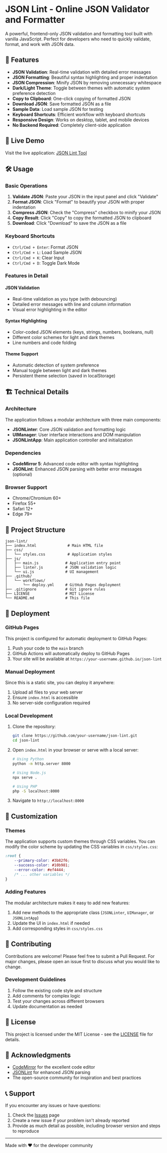 # JSON Lint - Online JSON Validator and Formatter

A powerful, frontend-only JSON validation and formatting tool built with vanilla JavaScript. Perfect for developers who need to quickly validate, format, and work with JSON data.

## 🚀 Features

- **JSON Validation**: Real-time validation with detailed error messages
- **JSON Formatting**: Beautiful syntax highlighting and proper indentation
- **JSON Compression**: Minify JSON by removing unnecessary whitespace
- **Dark/Light Theme**: Toggle between themes with automatic system preference detection
- **Copy to Clipboard**: One-click copying of formatted JSON
- **Download JSON**: Save formatted JSON as a file
- **Sample Data**: Load sample JSON for testing
- **Keyboard Shortcuts**: Efficient workflow with keyboard shortcuts
- **Responsive Design**: Works on desktop, tablet, and mobile devices
- **No Backend Required**: Completely client-side application

## 🎯 Live Demo

Visit the live application: [JSON Lint Tool](https://your-username.github.io/json-lint)

## 🛠️ Usage

### Basic Operations

1. **Validate JSON**: Paste your JSON in the input panel and click "Validate"
2. **Format JSON**: Click "Format" to beautify your JSON with proper indentation
3. **Compress JSON**: Check the "Compress" checkbox to minify your JSON
4. **Copy Result**: Click "Copy" to copy the formatted JSON to clipboard
5. **Download**: Click "Download" to save the JSON as a file

### Keyboard Shortcuts

- `Ctrl/Cmd + Enter`: Format JSON
- `Ctrl/Cmd + L`: Load Sample JSON
- `Ctrl/Cmd + K`: Clear Input
- `Ctrl/Cmd + D`: Toggle Dark Mode

### Features in Detail

#### JSON Validation
- Real-time validation as you type (with debouncing)
- Detailed error messages with line and column information
- Visual error highlighting in the editor

#### Syntax Highlighting
- Color-coded JSON elements (keys, strings, numbers, booleans, null)
- Different color schemes for light and dark themes
- Line numbers and code folding

#### Theme Support
- Automatic detection of system preference
- Manual toggle between light and dark themes
- Persistent theme selection (saved in localStorage)

## 🏗️ Technical Details

### Architecture

The application follows a modular architecture with three main components:

- **JSONLinter**: Core JSON validation and formatting logic
- **UIManager**: User interface interactions and DOM manipulation
- **JSONLintApp**: Main application controller and initialization

### Dependencies

- **CodeMirror 5**: Advanced code editor with syntax highlighting
- **JSONLint**: Enhanced JSON parsing with better error messages (optional)

### Browser Support

- Chrome/Chromium 60+
- Firefox 55+
- Safari 12+
- Edge 79+

## 📁 Project Structure

```
json-lint/
├── index.html              # Main HTML file
├── css/
│   └── styles.css          # Application styles
├── js/
│   ├── main.js            # Application entry point
│   ├── linter.js          # JSON validation logic
│   └── ui.js              # UI management
├── .github/
│   └── workflows/
│       └── deploy.yml     # GitHub Pages deployment
├── .gitignore             # Git ignore rules
├── LICENSE                # MIT License
└── README.md              # This file
```

## 🚀 Deployment

### GitHub Pages

This project is configured for automatic deployment to GitHub Pages:

1. Push your code to the `main` branch
2. GitHub Actions will automatically deploy to GitHub Pages
3. Your site will be available at `https://your-username.github.io/json-lint`

### Manual Deployment

Since this is a static site, you can deploy it anywhere:

1. Upload all files to your web server
2. Ensure `index.html` is accessible
3. No server-side configuration required

### Local Development

1. Clone the repository:
   ```bash
   git clone https://github.com/your-username/json-lint.git
   cd json-lint
   ```

2. Open `index.html` in your browser or serve with a local server:
   ```bash
   # Using Python
   python -m http.server 8000
   
   # Using Node.js
   npx serve .
   
   # Using PHP
   php -S localhost:8000
   ```

3. Navigate to `http://localhost:8000`

## 🎨 Customization

### Themes

The application supports custom themes through CSS variables. You can modify the color scheme by updating the CSS variables in `css/styles.css`:

```css
:root {
    --primary-color: #3b82f6;
    --success-color: #10b981;
    --error-color: #ef4444;
    /* ... other variables */
}
```

### Adding Features

The modular architecture makes it easy to add new features:

1. Add new methods to the appropriate class (`JSONLinter`, `UIManager`, or `JSONLintApp`)
2. Update the UI in `index.html` if needed
3. Add corresponding styles in `css/styles.css`

## 🤝 Contributing

Contributions are welcome! Please feel free to submit a Pull Request. For major changes, please open an issue first to discuss what you would like to change.

### Development Guidelines

1. Follow the existing code style and structure
2. Add comments for complex logic
3. Test your changes across different browsers
4. Update documentation as needed

## 📄 License

This project is licensed under the MIT License - see the [LICENSE](LICENSE) file for details.

## 🙏 Acknowledgments

- [CodeMirror](https://codemirror.net/) for the excellent code editor
- [JSONLint](https://github.com/zaach/jsonlint) for enhanced JSON parsing
- The open-source community for inspiration and best practices

## 📞 Support

If you encounter any issues or have questions:

1. Check the [Issues](https://github.com/your-username/json-lint/issues) page
2. Create a new issue if your problem isn't already reported
3. Provide as much detail as possible, including browser version and steps to reproduce

---

Made with ❤️ for the developer community
